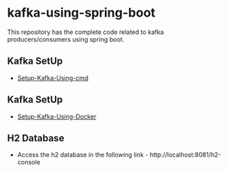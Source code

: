 # kafka-using-spring-boot

This repository has the complete code related to kafka producers/consumers using spring boot.

## Kafka SetUp
- [Setup-Kafka-Using-cmd](kafkaSetUp.md)

## Kafka SetUp
- [Setup-Kafka-Using-Docker](SetUpKafkaDocker.md)

## H2 Database

- Access the h2 database in the following link - http://localhost:8081/h2-console

